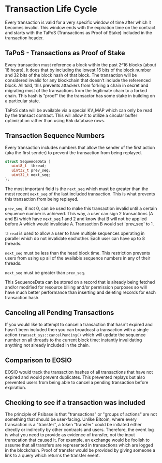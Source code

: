 # Transaction Life Cycle

Every transaction is valid for a very specific window of time after which it
becomes invalid. This window ends with the expiration time on the contract
and starts with the TaPoS (Transactions as Proof of Stake) included in the
transaction header.

## TaPoS - Transactions as Proof of Stake

Every transaction must reference a block within the past 2^16 blocks (about 18 hours). It does
that by including the lowest 16 bits of the block number and 32 bits of the block hash of that
block. The transaction will be considered invalid for any blockchain that doesn't include the
referenced block.  All told, this prevents attackers from forking a chain in secret and 
migrating most of the transactions from the legitimate chain to a forked chain. This hash is
"proof" the the transactor has some stake in building on a particular state.

TaPoS data will be available via a special KV_MAP which can only be read by the transact contract. This
will allow it to utilize a circular buffer optimization rather than using 65k database rows.

## Transaction Sequence Numbers

Every transaction includes numbers that allow the sender of the first action (aka the first sender)
to prevent the transaction from being replayed. 

```c++
struct SequenceData {
   uint8_t  thread;
   uint32_t prev_seq;
   uint32_t next_seq;
};

```

The most important field is the `next_seq` which must be greater than the most recent
`next_seq` of the last included transaction. This is what prevents this transaction from
being replayed. 

`prev_seq`, if not 0, can be used to make this transaction invalid until a certain sequence
number is achieved. This way, a user can sign 2 transactions  (A and B) which have `next_seq` 1
and 2 and know that B will not be applied before A which would invalidate A.  Transaction B would
set 'prev_seq' to 1.  

`thread` is used to allow a user to have multiple sequences operating in parallel which do not
invalidate eachother.  Each user can have up to 8 threads.

`next_seq` must be less than the head block time. This restriction prevents users from using up
all of the available sequence numbers in any of their threads.

`next_seq` must be greater than `prev_seq`.

This SequenceData can be stored on a record that is already being fetched and/or modified for
resource billing and/or permission purposes so will have much better performance than inserting and
deleting records for each transaction hash.

## Canceling all Pending Transactions

If you would like to attempt to cancel a transaction that hasn't expired and hasn't been included then
you can broadcast a transaction with a single action `transact_sys::cancelPending()` which will update
the sequence number on all threads to the current block time: instantly invalidating anything not already
included in the chain.

## Comparison to EOSIO

EOSIO would track the transaction hashes of all transactions that have not expired and would prevent
duplicates. This prevented replays but also prevented users from being able to cancel a pending transaction
before expiration.

## Checking to see if a transaction was included

The principle of Psibase is that "transactions" or "groups of actions" are not something that should
be user-facing. Unlike Bitcoin, where every transaction is a "transfer", a token "transfer" could be
initiated either directly or indirectly by other contracts and users. Therefore, the event log is what
you need to provide as evidence of transfer, not the input transcation that caused it. For example,
an exchange would be foolish to assume that all transfers are represented in transactions which
are logged in the blockchain. Proof of transfer would be provided by giving someone a link to a query
which returns the transfer event. 




